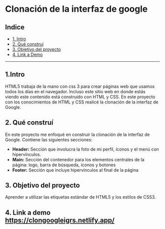 # Clonación de la interfaz de google
## **Indice**
* [1. Intro](#)
* [2. Qué construí](#)
* [3. Objetivo del proyecto](#)
* [4. Link a Demo](#)
****
## 1.Intro
HTML5 trabaja de la mano con css 3 para crear páginas web que usamos todos los días en el navegador. Incluso este sitio web en donde estás viendo este contenido está construido con HTML y CSS. En este proyecto con los conocimientos de HTML y CSS realicé la clonación de la interfaz de Google. 
## 2. Qué construí
En este proyecto me enfoqué en construir la clonación de la interfaz de Google. Contiene las siguientes secciones:
* **Header:** Sección que involucra la foto de mi perfil, íconos y el menú con hipervínculos.
* **Main:** Sección del contenedor para los elementos centrales de la página: logo, barra de búsqueda, íconos y botones
* **Footer:** Sección que incluye hipervínculos al final de la página
## 3. Objetivo del proyecto
Aprender a utilizar las etiquetas estándar de HTML5 y los estilos de CSS3.
## 4. Link a demo **https://clongoogleigrs.netlify.app/**
